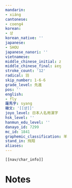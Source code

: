 ```yaml
---
mandarin:
- xiáng
cantonese:
- coeng4
korean:
- 상
korean_native: ''
japanese:
- SHOU
japanese_nanori: ''
vietnamese:
middle_chinese_initial: z
middle_chinese_final: ɨɐŋ
stroke_count: '12'
radical: 羽
skip_number: 1-6-6
grade_level: 先進
pos: ''
english:
- fly
羅馬字: syang
韓文: '[[샹]]'
joyo_level: 日本人名用漢字
hsk_level: ''
hanmun_edu_level: ''
danayo_id: 7299
mc_id: 1841
graphemic_classification: 羊
stand_in: 飛翔
aliases:
---
```

```meta-bind-embed
[[nav/char_info]]
```

# Notes
